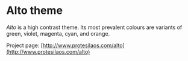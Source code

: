 # Alto theme

*Alto* is a high contrast theme. Its most prevalent colours are variants of green, violet, magenta, cyan, and orange.

Project page: [http://www.protesilaos.com/alto](http://www.protesilaos.com/alto)
